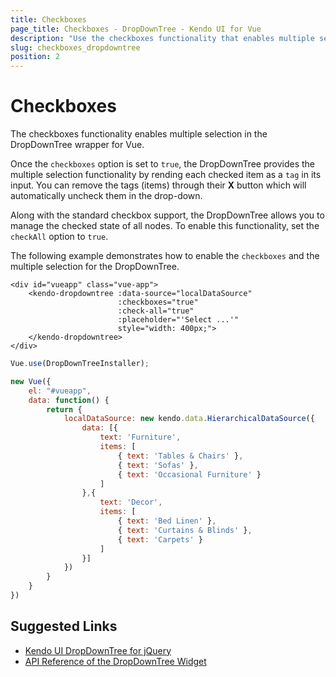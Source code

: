 ```yaml
---
title: Checkboxes
page_title: Checkboxes - DropDownTree - Kendo UI for Vue
description: "Use the checkboxes functionality that enables multiple selection in the Kendo UI DropDownTree wrapper for Vue."
slug: checkboxes_dropdowntree
position: 2
---
```


# Checkboxes

The checkboxes functionality enables multiple selection in the DropDownTree wrapper for Vue.

Once the `checkboxes` option is set to `true`, the DropDownTree provides the multiple selection functionality by rending each checked item as a `tag` in its input. You can remove the tags (items) through their **X** button which will automatically uncheck them in the drop-down.

Along with the standard checkbox support, the DropDownTree allows you to manage the checked state of all nodes. To enable this functionality, set the `checkAll` option to `true`.

The following example demonstrates how to enable the `checkboxes` and the multiple selection for the DropDownTree.

```html-preview
<div id="vueapp" class="vue-app">
    <kendo-dropdowntree :data-source="localDataSource"
                        :checkboxes="true"
                        :check-all="true"
                        :placeholder="'Select ...'"
                        style="width: 400px;">
    </kendo-dropdowntree>
</div>
```
```js
Vue.use(DropDownTreeInstaller);

new Vue({
    el: "#vueapp",
    data: function() {
        return {
            localDataSource: new kendo.data.HierarchicalDataSource({
                data: [{
                    text: 'Furniture',
                    items: [
                        { text: 'Tables & Chairs' },
                        { text: 'Sofas' },
                        { text: 'Occasional Furniture' }
                    ]
                },{
                    text: 'Decor',
                    items: [
                        { text: 'Bed Linen' },
                        { text: 'Curtains & Blinds' },
                        { text: 'Carpets' }
                    ]
                }]
            })
        }
    }
})
```

## Suggested Links

* [Kendo UI DropDownTree for jQuery](https://docs.telerik.com/kendo-ui/controls/editors/dropdowntree/overview)
* [API Reference of the DropDownTree Widget](https://docs.telerik.com/kendo-ui/api/javascript/ui/dropdowntree)
